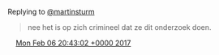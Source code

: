 Replying to [@martinsturm](https://twitter.com/martinsturm/status/828646132670676993)

> nee het is op zich crimineel dat ze dit onderzoek doen\.

<img src="../../media/tweet.ico" width="12" /> [Mon Feb 06 20:43:02 +0000 2017](https://twitter.com/DromerDenker/status/828705585034047489)